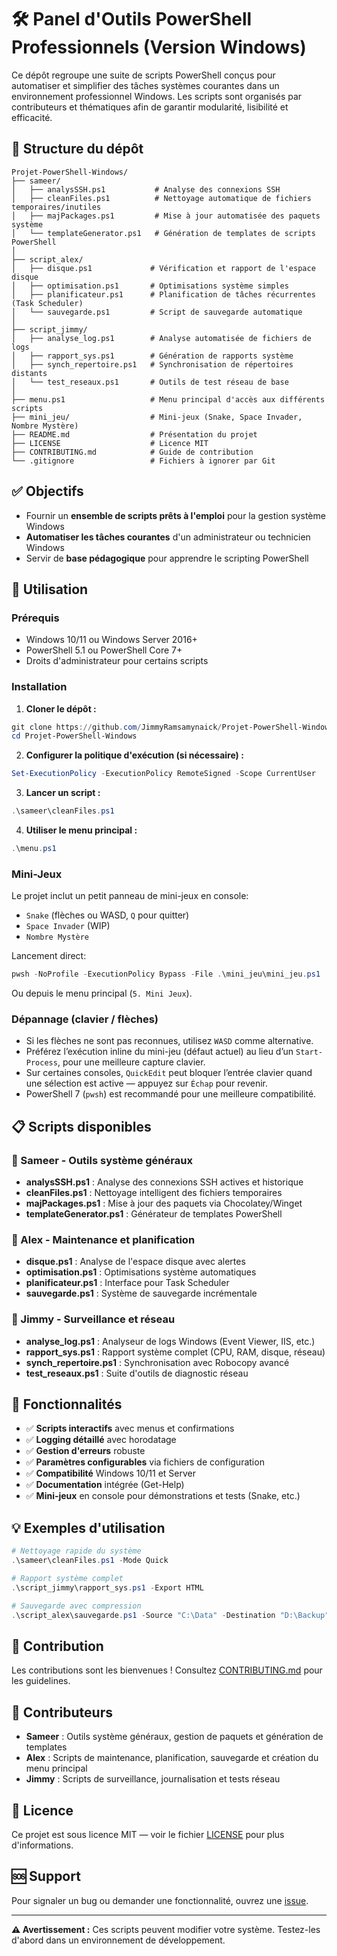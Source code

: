 # 🛠️ Panel d'Outils PowerShell Professionnels (Version Windows)

Ce dépôt regroupe une suite de scripts PowerShell conçus pour automatiser et simplifier des tâches systèmes courantes dans un environnement professionnel Windows. Les scripts sont organisés par contributeurs et thématiques afin de garantir modularité, lisibilité et efficacité.

## 📁 Structure du dépôt

```
Projet-PowerShell-Windows/
├── sameer/
│   ├── analysSSH.ps1           # Analyse des connexions SSH
│   ├── cleanFiles.ps1          # Nettoyage automatique de fichiers temporaires/inutiles
│   ├── majPackages.ps1         # Mise à jour automatisée des paquets système
│   └── templateGenerator.ps1   # Génération de templates de scripts PowerShell
│
├── script_alex/
│   ├── disque.ps1             # Vérification et rapport de l'espace disque
│   ├── optimisation.ps1       # Optimisations système simples
│   ├── planificateur.ps1      # Planification de tâches récurrentes (Task Scheduler)
│   └── sauvegarde.ps1         # Script de sauvegarde automatique
│
├── script_jimmy/
│   ├── analyse_log.ps1        # Analyse automatisée de fichiers de logs
│   ├── rapport_sys.ps1        # Génération de rapports système
│   ├── synch_repertoire.ps1   # Synchronisation de répertoires distants
│   └── test_reseaux.ps1       # Outils de test réseau de base
│
├── menu.ps1                   # Menu principal d'accès aux différents scripts
├── mini_jeu/                  # Mini-jeux (Snake, Space Invader, Nombre Mystère)
├── README.md                  # Présentation du projet
├── LICENSE                    # Licence MIT
├── CONTRIBUTING.md            # Guide de contribution
└── .gitignore                 # Fichiers à ignorer par Git
```

## ✅ Objectifs

- Fournir un **ensemble de scripts prêts à l'emploi** pour la gestion système Windows
- **Automatiser les tâches courantes** d'un administrateur ou technicien Windows
- Servir de **base pédagogique** pour apprendre le scripting PowerShell

## 🚀 Utilisation

### Prérequis
- Windows 10/11 ou Windows Server 2016+
- PowerShell 5.1 ou PowerShell Core 7+
- Droits d'administrateur pour certains scripts

### Installation

1. **Cloner le dépôt :**
```powershell
git clone https://github.com/JimmyRamsamynaick/Projet-PowerShell-Windows.git
cd Projet-PowerShell-Windows
```

2. **Configurer la politique d'exécution (si nécessaire) :**
```powershell
Set-ExecutionPolicy -ExecutionPolicy RemoteSigned -Scope CurrentUser
```

3. **Lancer un script :**
```powershell
.\sameer\cleanFiles.ps1
```

4. **Utiliser le menu principal :**
```powershell
.\menu.ps1
```

### Mini-Jeux

Le projet inclut un petit panneau de mini-jeux en console:

- `Snake` (flèches ou WASD, `Q` pour quitter)
- `Space Invader` (WIP)
- `Nombre Mystère`

Lancement direct:

```powershell
pwsh -NoProfile -ExecutionPolicy Bypass -File .\mini_jeu\mini_jeu.ps1
```

Ou depuis le menu principal (`5. Mini Jeux`).

### Dépannage (clavier / flèches)

- Si les flèches ne sont pas reconnues, utilisez `WASD` comme alternative.
- Préférez l’exécution inline du mini-jeu (défaut actuel) au lieu d’un `Start-Process`, pour une meilleure capture clavier.
- Sur certaines consoles, `QuickEdit` peut bloquer l’entrée clavier quand une sélection est active — appuyez sur `Échap` pour revenir.
- PowerShell 7 (`pwsh`) est recommandé pour une meilleure compatibilité.

## 📋 Scripts disponibles

### 👤 Sameer - Outils système généraux
- **analysSSH.ps1** : Analyse des connexions SSH actives et historique
- **cleanFiles.ps1** : Nettoyage intelligent des fichiers temporaires
- **majPackages.ps1** : Mise à jour des paquets via Chocolatey/Winget
- **templateGenerator.ps1** : Générateur de templates PowerShell

### 👤 Alex - Maintenance et planification
- **disque.ps1** : Analyse de l'espace disque avec alertes
- **optimisation.ps1** : Optimisations système automatiques
- **planificateur.ps1** : Interface pour Task Scheduler
- **sauvegarde.ps1** : Système de sauvegarde incrémentale

### 👤 Jimmy - Surveillance et réseau
- **analyse_log.ps1** : Analyseur de logs Windows (Event Viewer, IIS, etc.)
- **rapport_sys.ps1** : Rapport système complet (CPU, RAM, disque, réseau)
- **synch_repertoire.ps1** : Synchronisation avec Robocopy avancé
- **test_reseaux.ps1** : Suite d'outils de diagnostic réseau

## 🔧 Fonctionnalités

- ✅ **Scripts interactifs** avec menus et confirmations
- ✅ **Logging détaillé** avec horodatage
- ✅ **Gestion d'erreurs** robuste
- ✅ **Paramètres configurables** via fichiers de configuration
- ✅ **Compatibilité** Windows 10/11 et Server
- ✅ **Documentation** intégrée (Get-Help)
- ✅ **Mini-jeux** en console pour démonstrations et tests (Snake, etc.)

## 💡 Exemples d'utilisation

```powershell
# Nettoyage rapide du système
.\sameer\cleanFiles.ps1 -Mode Quick

# Rapport système complet
.\script_jimmy\rapport_sys.ps1 -Export HTML

# Sauvegarde avec compression
.\script_alex\sauvegarde.ps1 -Source "C:\Data" -Destination "D:\Backup" -Compress
```

## 🤝 Contribution

Les contributions sont les bienvenues ! Consultez [CONTRIBUTING.md](CONTRIBUTING.md) pour les guidelines.

## 👥 Contributeurs

- **Sameer** : Outils système généraux, gestion de paquets et génération de templates
- **Alex** : Scripts de maintenance, planification, sauvegarde et création du menu principal
- **Jimmy** : Scripts de surveillance, journalisation et tests réseau

## 📄 Licence

Ce projet est sous licence MIT — voir le fichier [LICENSE](LICENSE) pour plus d'informations.

## 🆘 Support

Pour signaler un bug ou demander une fonctionnalité, ouvrez une [issue](https://github.com/JimmyRamsamynaick/Projet-PowerShell-Windows/issues).

---

**⚠️ Avertissement :** Ces scripts peuvent modifier votre système. Testez-les d'abord dans un environnement de développement.